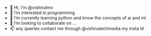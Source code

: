 - 👋 Hi, I’m @vishnutmv
- 👀 I’m interested in programming 
- 🌱 I’m currently learning python and know the concepts of ai and ml
- 💞️ I’m looking to collaborate on ...
- 📫 any queries contact me through @vishnutechmedia my insta id 

<!---
vishnutmv/vishnutmv is a ✨ special ✨ repository because its `README.md` (this file) appears on your GitHub profile.
You can click the Preview link to take a look at your changes.
--->
